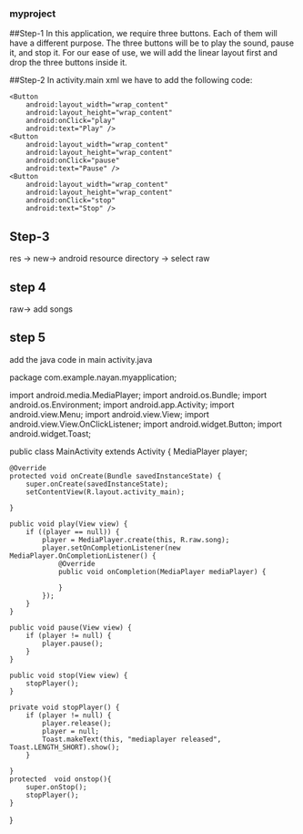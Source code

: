 ### myproject
##Step-1
In this application, we require three buttons. Each of them will have a different purpose. The three buttons will be to play the sound, pause it, and stop it.
For our ease of use, we will add the linear layout first and drop the three buttons inside it.


##Step-2
In activity.main xml we have to add the following code:


<?xml version="1.0" encoding="utf-8"?>
<LinearLayout xmlns:android="http://schemas.android.com/apk/res/android"
    xmlns:app="http://schemas.android.com/apk/res-auto"
    xmlns:tools="http://schemas.android.com/tools"
    android:layout_width="match_parent"
    android:layout_height="match_parent"
    android:gravity="center"
    android:orientation="vertical"
    tools:context=".MainActivity">

    <Button
        android:layout_width="wrap_content"
        android:layout_height="wrap_content"
        android:onClick="play"
        android:text="Play" />
    <Button
        android:layout_width="wrap_content"
        android:layout_height="wrap_content"
        android:onClick="pause"
        android:text="Pause" />
    <Button
        android:layout_width="wrap_content"
        android:layout_height="wrap_content"
        android:onClick="stop"
        android:text="Stop" />
</LinearLayout>


## Step-3

res -> new-> android resource directory -> select raw

 ## step 4
 
 raw-> add songs
 
 ## step 5
 
 add the java code in main activity.java
 
 package com.example.nayan.myapplication;

import android.media.MediaPlayer;
import android.os.Bundle;
import android.os.Environment;
import android.app.Activity;
import android.view.Menu;
import android.view.View;
import android.view.View.OnClickListener;
import android.widget.Button;
import android.widget.Toast;

public class MainActivity extends Activity {
    MediaPlayer player;

    @Override
    protected void onCreate(Bundle savedInstanceState) {
        super.onCreate(savedInstanceState);
        setContentView(R.layout.activity_main);

    }

    public void play(View view) {
        if ((player == null)) {
            player = MediaPlayer.create(this, R.raw.song);
            player.setOnCompletionListener(new MediaPlayer.OnCompletionListener() {
                @Override
                public void onCompletion(MediaPlayer mediaPlayer) {

                }
            });
        }
    }

    public void pause(View view) {
        if (player != null) {
            player.pause();
        }
    }

    public void stop(View view) {
        stopPlayer();
    }

    private void stopPlayer() {
        if (player != null) {
            player.release();
            player = null;
            Toast.makeText(this, "mediaplayer released", Toast.LENGTH_SHORT).show();
        }

    }
    protected  void onstop(){
        super.onStop();
        stopPlayer();
    }
}

 

